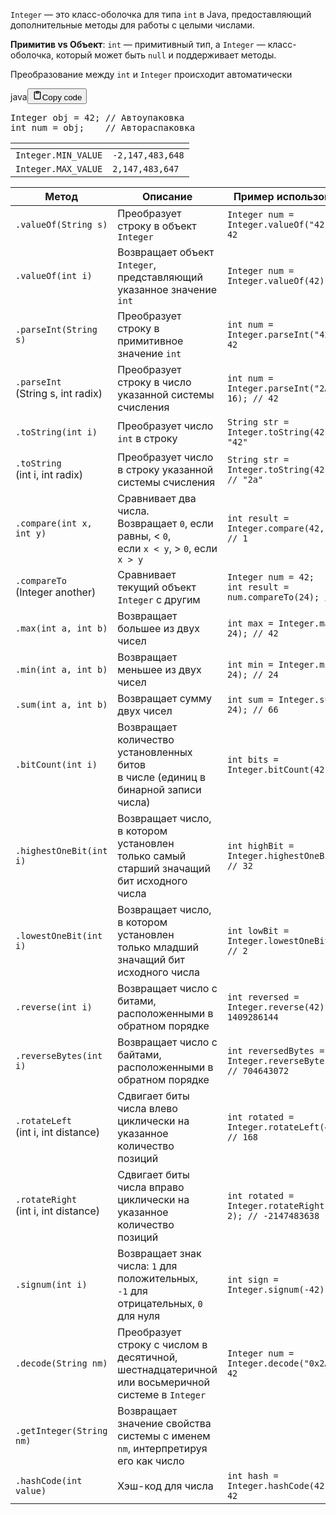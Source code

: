 <p><code>Integer</code> — это класс-оболочка для типа <code>int</code> в Java, предоставляющий дополнительные методы для работы с целыми числами.</p>
<p><strong>Примитив vs Объект</strong>: <code>int</code> — примитивный тип, а <code>Integer</code> — класс-оболочка, который может быть <code>null</code> и поддерживает методы.</p>
<p>Преобразование между <code>int</code> и <code>Integer</code> происходит автоматически</p>
<div class="code_element"><div class="lang_line"><text>java</text><button class="copy_code_button" onclick="CopyCode(this)"><svg style="width: 1.2em;height: 1.2em;" aria-hidden="true" xmlns="http://www.w3.org/2000/svg" fill="none" viewBox="0 0 24 24"><path stroke="currentColor" stroke-linecap="round" stroke-linejoin="round" stroke-width="2" d="M15 4h3a1 1 0 0 1 1 1v15a1 1 0 0 1-1 1H6a1 1 0 0 1-1-1V5a1 1 0 0 1 1-1h3m0 3h6m-5-4v4h4V3h-4Z"/></svg><text class="unselectable">Copy code</text></button></div><div class="code language-java"><div class="highlight"><pre><span></span><span class="n">Integer</span><span class="w"> </span><span class="n">obj</span><span class="w"> </span><span class="o">=</span><span class="w"> </span><span class="mi">42</span><span class="p">;</span><span class="w"> </span><span class="c1">// Автоупаковка</span>
<span class="kt">int</span><span class="w"> </span><span class="n">num</span><span class="w"> </span><span class="o">=</span><span class="w"> </span><span class="n">obj</span><span class="p">;</span><span class="w">    </span><span class="c1">// Автораспаковка</span>
</pre></div></div></div>

<table>
<thead>
<tr>
<th></th>
<th></th>
</tr>
</thead>
<tbody>
<tr>
<td><code>Integer.MIN_VALUE</code></td>
<td><code>-2,147,483,648</code></td>
</tr>
<tr>
<td><code>Integer.MAX_VALUE</code></td>
<td><code>2,147,483,647</code></td>
</tr>
</tbody>
</table>
<table>
<thead>
<tr>
<th>Метод</th>
<th>Описание</th>
<th>Пример использования</th>
</tr>
</thead>
<tbody>
<tr>
<td><code>.valueOf(String s)</code></td>
<td>Преобразует строку в объект <code>Integer</code></td>
<td><code>Integer num = Integer.valueOf("42"); // 42</code></td>
</tr>
<tr>
<td><code>.valueOf(int i)</code></td>
<td>Возвращает объект <code>Integer</code>, представляющий указанное значение <code>int</code></td>
<td><code>Integer num = Integer.valueOf(42); // 42</code></td>
</tr>
<tr>
<td><code>.parseInt(String s)</code></td>
<td>Преобразует строку в примитивное значение <code>int</code></td>
<td><code>int num = Integer.parseInt("42"); // 42</code></td>
</tr>
<tr>
<td><code>.parseInt</code><br>(String s, int radix)</td>
<td>Преобразует строку в число указанной системы счисления</td>
<td><code>int num = Integer.parseInt("2A", 16); // 42</code></td>
</tr>
<tr>
<td><code>.toString(int i)</code></td>
<td>Преобразует число <code>int</code> в строку</td>
<td><code>String str = Integer.toString(42); // "42"</code></td>
</tr>
<tr>
<td><code>.toString</code><br>(int i, int radix)</td>
<td>Преобразует число в строку указанной системы счисления</td>
<td><code>String str = Integer.toString(42, 16); // "2a"</code></td>
</tr>
<tr>
<td><code>.compare(int x, int y)</code></td>
<td>Сравнивает два числа.<br>Возвращает <code>0</code>, если равны, &lt; <code>0</code>,<br>если <code>x &lt; y</code>, &gt; <code>0</code>, если <code>x &gt; y</code></td>
<td><code>int result = Integer.compare(42, 24); // 1</code></td>
</tr>
<tr>
<td><code>.compareTo</code><br>(Integer another)</td>
<td>Сравнивает текущий объект <code>Integer</code> с другим</td>
<td><code>Integer num = 42;</code><br><code>int result = num.compareTo(24); // 1</code></td>
</tr>
<tr>
<td><code>.max(int a, int b)</code></td>
<td>Возвращает большее из двух чисел</td>
<td><code>int max = Integer.max(42, 24); // 42</code></td>
</tr>
<tr>
<td><code>.min(int a, int b)</code></td>
<td>Возвращает меньшее из двух чисел</td>
<td><code>int min = Integer.min(42, 24); // 24</code></td>
</tr>
<tr>
<td><code>.sum(int a, int b)</code></td>
<td>Возвращает сумму двух чисел</td>
<td><code>int sum = Integer.sum(42, 24); // 66</code></td>
</tr>
<tr>
<td><code>.bitCount(int i)</code></td>
<td>Возвращает количество установленных битов<br>в числе (единиц в бинарной записи числа)</td>
<td><code>int bits = Integer.bitCount(42); // 3</code></td>
</tr>
<tr>
<td><code>.highestOneBit(int i)</code></td>
<td>Возвращает число, в котором установлен<br>только самый старший значащий бит исходного числа</td>
<td><code>int highBit = Integer.highestOneBit(42); // 32</code></td>
</tr>
<tr>
<td><code>.lowestOneBit(int i)</code></td>
<td>Возвращает число, в котором установлен<br>только младший значащий бит исходного числа</td>
<td><code>int lowBit = Integer.lowestOneBit(42); // 2</code></td>
</tr>
<tr>
<td><code>.reverse(int i)</code></td>
<td>Возвращает число с битами, расположенными в обратном порядке</td>
<td><code>int reversed = Integer.reverse(42); // 1409286144</code></td>
</tr>
<tr>
<td><code>.reverseBytes(int i)</code></td>
<td>Возвращает число с байтами, расположенными в обратном порядке</td>
<td><code>int reversedBytes = Integer.reverseBytes(42); // 704643072</code></td>
</tr>
<tr>
<td><code>.rotateLeft</code><br>(int i, int distance)</td>
<td>Сдвигает биты числа влево циклически на указанное количество позиций</td>
<td><code>int rotated = Integer.rotateLeft(42, 2); // 168</code></td>
</tr>
<tr>
<td><code>.rotateRight</code><br>(int i, int distance)</td>
<td>Сдвигает биты числа вправо циклически на указанное количество позиций</td>
<td><code>int rotated = Integer.rotateRight(42, 2); // -2147483638</code></td>
</tr>
<tr>
<td><code>.signum(int i)</code></td>
<td>Возвращает знак числа: <code>1</code> для положительных,<br><code>-1</code> для отрицательных, <code>0</code> для нуля</td>
<td><code>int sign = Integer.signum(-42); // -1</code></td>
</tr>
<tr>
<td><code>.decode(String nm)</code></td>
<td>Преобразует строку с числом в десятичной,<br>шестнадцатеричной или восьмеричной системе в <code>Integer</code></td>
<td><code>Integer num = Integer.decode("0x2A"); // 42</code></td>
</tr>
<tr>
<td><code>.getInteger(String nm)</code></td>
<td>Возвращает значение свойства системы с именем<br><code>nm</code>, интерпретируя его как число</td>
<td></td>
</tr>
<tr>
<td><code>.hashCode(int value)</code></td>
<td>Хэш-код для числа</td>
<td><code>int hash = Integer.hashCode(42); // 42</code></td>
</tr>
</tbody>
</table>